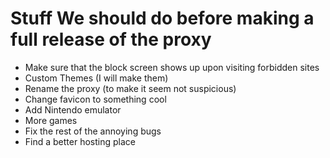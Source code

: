 # Stuff We should do before making a full release of the proxy

- Make sure that the block screen shows up upon visiting forbidden sites
- Custom Themes (I will make them)
- Rename the proxy (to make it seem not suspicious)
- Change favicon to something cool
- Add Nintendo emulator
- More games
- Fix the rest of the annoying bugs
- Find a better hosting place

